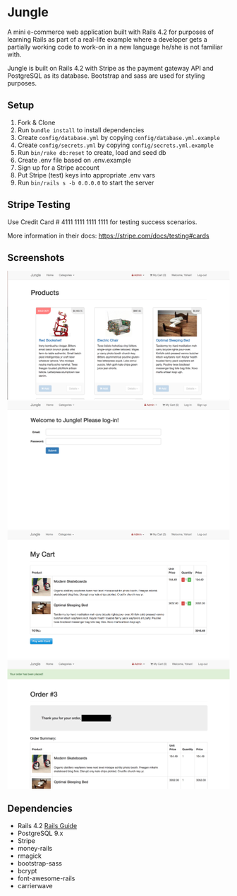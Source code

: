 # Jungle

A mini e-commerce web application built with Rails 4.2 for purposes of learning Rails as part of a real-life example where a developer gets a partially working code to work-on in a new language he/she is not familiar with.

Jungle is built on Rails 4.2 with Stripe as the payment gateway API and PostgreSQL as its database. Bootstrap and sass are used for styling purposes.

## Setup

1. Fork & Clone
2. Run `bundle install` to install dependencies
3. Create `config/database.yml` by copying `config/database.yml.example`
4. Create `config/secrets.yml` by copying `config/secrets.yml.example`
5. Run `bin/rake db:reset` to create, load and seed db
6. Create .env file based on .env.example
7. Sign up for a Stripe account
8. Put Stripe (test) keys into appropriate .env vars
9. Run `bin/rails s -b 0.0.0.0` to start the server

## Stripe Testing

Use Credit Card # 4111 1111 1111 1111 for testing success scenarios.

More information in their docs: <https://stripe.com/docs/testing#cards>

## Screenshots
![homepage](https://github.com/yowiputra/jungle-rails/blob/master/public/screenshots/homepage.png)
![login](https://github.com/yowiputra/jungle-rails/blob/master/public/screenshots/login.png)
![cart](https://github.com/yowiputra/jungle-rails/blob/master/public/screenshots/cart.png)
![order_confirmation](https://github.com/yowiputra/jungle-rails/blob/master/public/screenshots/order_confirmation.png)

## Dependencies

* Rails 4.2 [Rails Guide](http://guides.rubyonrails.org/v4.2/)
* PostgreSQL 9.x
* Stripe
* money-rails
* rmagick
* bootstrap-sass
* bcrypt
* font-awesome-rails
* carrierwave
